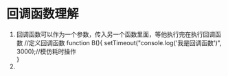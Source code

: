 # 回调函数理解
  1. 回调函数可以作为一个参数，传入另一个函数里面，等他执行完在执行回调函数
    //定义回调函数
    function B(){
        setTimeout("console.log('我是回调函数')", 3000);//模仿耗时操作  
    }
  2. 
